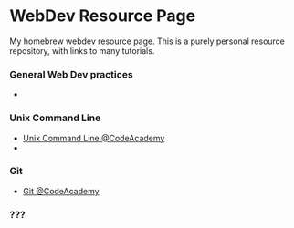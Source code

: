 # WebDev Resource Page
My homebrew webdev resource page. This is a purely personal resource repository, with links to many tutorials.
### General Web Dev practices
* 

### Unix Command Line
* [Unix Command Line @CodeAcademy](https://www.codecademy.com/learn/learn-the-command-line)
* 

### Git
* [Git @CodeAcademy](https://www.codecademy.com/learn/learn-git)

### ???
